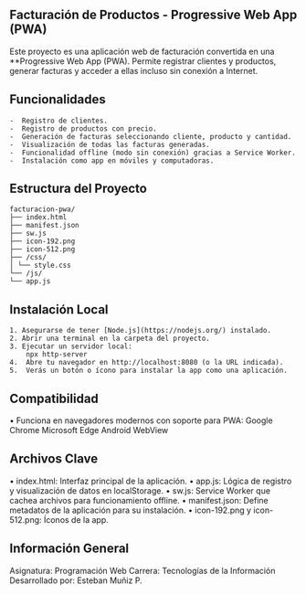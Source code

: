 ## Facturación de Productos - Progressive Web App (PWA)
Este proyecto es una aplicación web de facturación convertida en una **Progressive Web App (PWA). Permite registrar clientes y productos, generar facturas y acceder a ellas incluso sin conexión a Internet.
## Funcionalidades
    -  Registro de clientes.
    -  Registro de productos con precio.
    -  Generación de facturas seleccionando cliente, producto y cantidad.
    -  Visualización de todas las facturas generadas.
    -  Funcionalidad offline (modo sin conexión) gracias a Service Worker.
    -  Instalación como app en móviles y computadoras.
## Estructura del Proyecto
    facturacion-pwa/
    ├── index.html
    ├── manifest.json
    ├── sw.js
    ├── icon-192.png
    ├── icon-512.png
    ├── /css/
    │ └── style.css
    └── /js/
    └── app.js
## Instalación Local
    1. Asegurarse de tener [Node.js](https://nodejs.org/) instalado.
    2. Abrir una terminal en la carpeta del proyecto.
    3. Ejecutar un servidor local:
        npx http-server
    4.	Abre tu navegador en http://localhost:8080 (o la URL indicada).
    5.	Verás un botón o ícono para instalar la app como una aplicación.

## Compatibilidad
•	Funciona en navegadores modernos con soporte para PWA:
Google Chrome
Microsoft Edge
Android WebView

## Archivos Clave
•	index.html: Interfaz principal de la aplicación.
•	app.js: Lógica de registro y visualización de datos en localStorage.
•	sw.js: Service Worker que cachea archivos para funcionamiento offline.
•	manifest.json: Define metadatos de la aplicación para su instalación.
•	icon-192.png y icon-512.png: Íconos de la app.

## Información General
Asignatura: Programación Web
Carrera: Tecnologías de la Información
Desarrollado por: Esteban Muñiz P.
